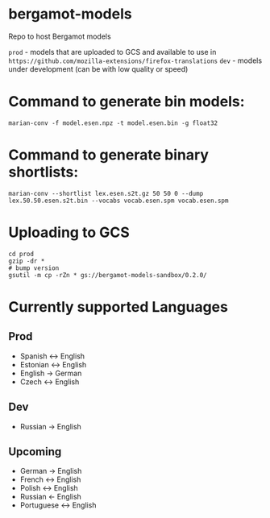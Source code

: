 # bergamot-models
Repo to host Bergamot models

`prod` - models that are uploaded to GCS and available to use in `https://github.com/mozilla-extensions/firefox-translations`
`dev` - models under development (can be with low quality or speed)

# Command to generate bin models:
`marian-conv -f model.esen.npz -t model.esen.bin -g float32`

# Command to generate binary shortlists:
`marian-conv --shortlist lex.esen.s2t.gz 50 50 0 --dump lex.50.50.esen.s2t.bin --vocabs vocab.esen.spm vocab.esen.spm`


# Uploading to GCS

```
cd prod
gzip -dr *
# bump version
gsutil -m cp -rZn * gs://bergamot-models-sandbox/0.2.0/
```
# Currently supported Languages
## Prod
- Spanish <-> English
- Estonian <-> English
- English -> German
- Czech <-> English
## Dev
-  Russian -> English
## Upcoming
-  German -> English
-  French <-> English
-  Polish <-> English
-  Russian <- English
-  Portuguese <-> English
